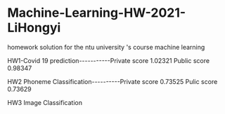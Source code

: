 # Machine-Learning-HW-2021-LiHongyi
homework solution for the ntu university 's course machine learning

HW1-Covid 19 prediction-----------Private score 1.02321      Public score 0.98347

HW2 Phoneme Classification----------Private score 0.73525   Pulic score 0.73629

HW3 Image Classification
